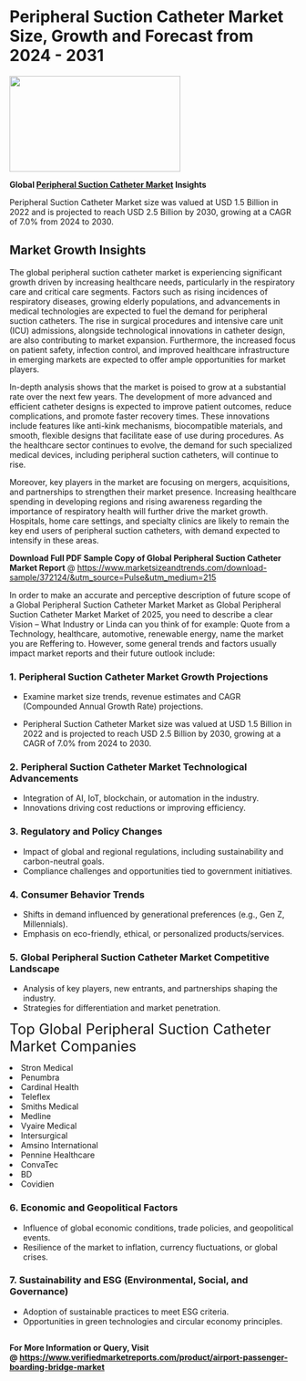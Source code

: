 <H1>Peripheral Suction Catheter Market Size, Growth and Forecast from 2024 - 2031</H1><img class="aligncenter size-medium wp-image-584254" src="https://thirdeyenews.in/wp-content/uploads/2024/09/Global-Market-Research-300x168.jpeg" alt="" width="300" height="168" /><p><strong>Global&nbsp;<a href="https://www.marketsizeandtrends.com/download-sample/372124/&amp;utm_source=Pulse&amp;utm_medium=215">Peripheral Suction Catheter Market</a> Insights</strong></p><p>Peripheral Suction Catheter Market size was valued at USD 1.5 Billion in 2022 and is projected to reach USD 2.5 Billion by 2030, growing at a CAGR of 7.0% from 2024 to 2030.</p><p><h2>Market Growth Insights</h2> The global peripheral suction catheter market is experiencing significant growth driven by increasing healthcare needs, particularly in the respiratory care and critical care segments. Factors such as rising incidences of respiratory diseases, growing elderly populations, and advancements in medical technologies are expected to fuel the demand for peripheral suction catheters. The rise in surgical procedures and intensive care unit (ICU) admissions, alongside technological innovations in catheter design, are also contributing to market expansion. Furthermore, the increased focus on patient safety, infection control, and improved healthcare infrastructure in emerging markets are expected to offer ample opportunities for market players. <p>In-depth analysis shows that the market is poised to grow at a substantial rate over the next few years. The development of more advanced and efficient catheter designs is expected to improve patient outcomes, reduce complications, and promote faster recovery times. These innovations include features like anti-kink mechanisms, biocompatible materials, and smooth, flexible designs that facilitate ease of use during procedures. As the healthcare sector continues to evolve, the demand for such specialized medical devices, including peripheral suction catheters, will continue to rise.</p> <p>Moreover, key players in the market are focusing on mergers, acquisitions, and partnerships to strengthen their market presence. Increasing healthcare spending in developing regions and rising awareness regarding the importance of respiratory health will further drive the market growth. Hospitals, home care settings, and specialty clinics are likely to remain the key end users of peripheral suction catheters, with demand expected to intensify in these areas.</p> <p></p><p><span class=""><strong>Download Full PDF Sample Copy of Global Peripheral Suction Catheter Market Report</strong> @ <a href="https://www.marketsizeandtrends.com/download-sample/372124/&amp;utm_source=Pulse&amp;utm_medium=215" target="_blank">https://www.marketsizeandtrends.com/download-sample/372124/&amp;utm_source=Pulse&amp;utm_medium=215</a></span></p><p>In order to make an accurate and perceptive description of future scope of a Global&nbsp;Peripheral Suction Catheter Market Market as Global&nbsp;Peripheral Suction Catheter Market Market of 2025, you need to describe a clear Vision &ndash; What Industry or Linda can you think of for example: Quote from a Technology, healthcare, automotive, renewable energy, name the market you are Reffering to. However, some general trends and factors usually impact market reports and their future outlook include:</p><h3>1.&nbsp;<strong>Peripheral Suction Catheter Market Growth Projections</strong></h3><ul><li>Examine market size trends, revenue estimates and CAGR (Compounded Annual Growth Rate) projections.</li><li><p>Peripheral Suction Catheter Market size was valued at USD 1.5 Billion in 2022 and is projected to reach USD 2.5 Billion by 2030, growing at a CAGR of 7.0% from 2024 to 2030.</p></li></ul><h3>2.&nbsp;<strong>Peripheral Suction Catheter Market Technological Advancements</strong></h3><ul><li>Integration of AI, IoT, blockchain, or automation in the industry.</li><li>Innovations driving cost reductions or improving efficiency.</li></ul><h3>3.&nbsp;<strong>Regulatory and Policy Changes</strong></h3><ul><li>Impact of global and regional regulations, including sustainability and carbon-neutral goals.</li><li>Compliance challenges and opportunities tied to government initiatives.</li></ul><h3>4.&nbsp;<strong>Consumer Behavior Trends</strong></h3><ul><li>Shifts in demand influenced by generational preferences (e.g., Gen Z, Millennials).</li><li>Emphasis on eco-friendly, ethical, or personalized products/services.</li></ul><h3>5.&nbsp;<strong>Global Peripheral Suction Catheter Market Competitive Landscape</strong></h3><ul><li>Analysis of key players, new entrants, and partnerships shaping the industry.</li><li>Strategies for differentiation and market penetration.</li></ul><p data-pm-slice="1 1 []"><span style="color: inherit; font-family: inherit; font-size: 25px;">Top Global Peripheral Suction Catheter Market Companies</span></p><div class="" data-test-id=""><p><li>Stron Medical</li><li> Penumbra</li><li> Cardinal Health</li><li> Teleflex</li><li> Smiths Medical</li><li> Medline</li><li> Vyaire Medical</li><li> Intersurgical</li><li> Amsino International</li><li> Pennine Healthcare</li><li> ConvaTec</li><li> BD</li><li> Covidien</li></p></div><h3>6.&nbsp;<strong>Economic and Geopolitical Factors</strong></h3><ul><li>Influence of global economic conditions, trade policies, and geopolitical events.</li><li>Resilience of the market to inflation, currency fluctuations, or global crises.</li></ul><h3>7.&nbsp;<strong>Sustainability and ESG (Environmental, Social, and Governance)</strong></h3><ul><li>Adoption of sustainable practices to meet ESG criteria.</li><li>Opportunities in green technologies and circular economy principles.</li></ul><h2><strong style="font-size: 14px;">For More Information or Query, Visit @&nbsp;</strong><a style="background-color: #ffffff; font-size: 14px;" href="https://www.marketsizeandtrends.com/report/peripheral-suction-catheter-market/" target="_blank">https://www.verifiedmarketreports.com/product/airport-passenger-boarding-bridge-market</a></h2>

